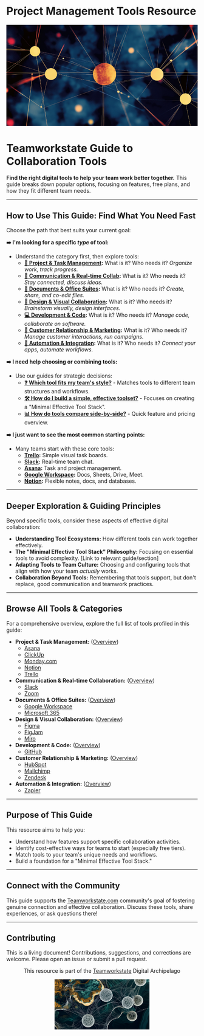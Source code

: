 # Project Management Tools Resource

<p align="center">
  <img src="./images/myimages/DotsBlueBackgroundTWS%20(Medium)%20(Small).png" alt="Teamworkstate Digital Archipelago Visualization" width="700">
</p>

# Teamworkstate Guide to Collaboration Tools

**Find the right digital tools to help your team work better together.** This guide breaks down popular options, focusing on features, free plans, and how they fit different team needs.

---

## How to Use This Guide: Find What You Need Fast

Choose the path that best suits your current goal:

**➡️ I'm looking for a specific *type* of tool:**

*   Understand the category first, then explore tools:
    *   **[🚀 Project & Task Management](./category-overview/project-task-management-overview.md):** What is it? Who needs it? *Organize work, track progress.*
    *   **[💬 Communication & Real-time Collab](./category-overview/communication-collaboration-overview.md):** What is it? Who needs it? *Stay connected, discuss ideas.*
    *   **[📄 Documents & Office Suites](./category-overview/documents-office-suites-overview.md):** What is it? Who needs it? *Create, share, and co-edit files.*
    *   **[🎨 Design & Visual Collaboration](./category-overview/design-visual-collaboration-overview.md):** What is it? Who needs it? *Brainstorm visually, design interfaces.*
    *   **[💻 Development & Code](./category-overview/development-version-control-overview.md):** What is it? Who needs it? *Manage code, collaborate on software.*
    *   **[🤝 Customer Relationship & Marketing](./category-overview/crm-marketing-overview.md):** What is it? Who needs it? *Manage customer interactions, run campaigns.*
    *   **[🔗 Automation & Integration](./category-overview/automation-integration-overview.md):** What is it? Who needs it? *Connect your apps, automate workflows.*

**➡️ I need help choosing or combining tools:**

*   Use our guides for strategic decisions:
    *   **[❓ Which tool fits my team's style?](./selection-guides/matching-tools-to-team-types.md)** - Matches tools to different team structures and workflows.
    *   **[🛠️ How do I build a simple, effective toolset?](./selection-guides/minimal-effective-tool-stack.md)** - Focuses on creating a "Minimal Effective Tool Stack".
    *   **[📊 How do tools compare side-by-side?](./comparison-tables/tool-comparison.md)** - Quick feature and pricing overview.

**➡️ I just want to see the most common starting points:**

*   Many teams start with these core tools:
    *   **[Trello](./tools-by-category/trello.md):** Simple visual task boards.
    *   **[Slack](./tools-by-category/slack.md):** Real-time team chat.
    *   **[Asana](./tools-by-category/asana.md):** Task and project management.
    *   **[Google Workspace](./tools-by-category/google-workspace.md):** Docs, Sheets, Drive, Meet.
    *   **[Notion](./tools-by-category/notion.md):** Flexible notes, docs, and databases.

---

## Deeper Exploration & Guiding Principles

Beyond specific tools, consider these aspects of effective digital collaboration:

*   **Understanding Tool Ecosystems:** How different tools can work together effectively.
*   **The "Minimal Effective Tool Stack" Philosophy:** Focusing on essential tools to avoid complexity. [Link to relevant guide/section]
*   **Adapting Tools to Team Culture:** Choosing and configuring tools that align with how your team *actually* works.
*   **Collaboration Beyond Tools:** Remembering that tools support, but don't replace, good communication and teamwork practices.

---

## Browse All Tools & Categories

For a comprehensive overview, explore the full list of tools profiled in this guide:

*   **Project & Task Management:** ([Overview](./category-overview/project-task-management-overview.md))
    *   [Asana](./tools-by-category/asana.md)
    *   [ClickUp](./tools-by-category/clickup.md)
    *   [Monday.com](./tools-by-category/monday-com.md)
    *   [Notion](./tools-by-category/notion.md)
    *   [Trello](./tools-by-category/trello.md)
*   **Communication & Real-time Collaboration:** ([Overview](./category-overview/communication-collaboration-overview.md))
    *   [Slack](./tools-by-category/slack.md)
    *   [Zoom](./tools-by-category/zoom.md)
*   **Documents & Office Suites:** ([Overview](./category-overview/documents-office-suites-overview.md))
    *   [Google Workspace](./tools-by-category/google-workspace.md)
    *   [Microsoft 365](./tools-by-category/microsoft-365.md)
*   **Design & Visual Collaboration:** ([Overview](./category-overview/design-visual-collaboration-overview.md))
    *   [Figma](./tools-by-category/figma.md)
    *   [FigJam](./tools-by-category/figjam.md)
    *   [Miro](./tools-by-category/miro.md)
*   **Development & Code:** ([Overview](./category-overview/development-version-control-overview.md))
    *   [GitHub](./tools-by-category/github.md)
*   **Customer Relationship & Marketing:** ([Overview](./category-overview/crm-marketing-overview.md))
    *   [HubSpot](./tools-by-category/hubspot.md)
    *   [Mailchimp](./tools-by-category/mailchimp.md)
    *   [Zendesk](./tools-by-category/zendesk.md)
*   **Automation & Integration:** ([Overview](./category-overview/automation-integration-overview.md))
    *   [Zapier](./tools-by-category/zapier.md)

---

## Purpose of This Guide

This resource aims to help you:

*   Understand how features support specific collaboration activities.
*   Identify cost-effective ways for teams to start (especially free tiers).
*   Match tools to your team's unique needs and workflows.
*   Build a foundation for a "Minimal Effective Tool Stack."
---

## Connect with the Community

This guide supports the [Teamworkstate.com](https://teamworkstate.com/) community's goal of fostering genuine connection and effective collaboration. Discuss these tools, share experiences, or ask questions there!

---

## Contributing

This is a living document! Contributions, suggestions, and corrections are welcome. Please open an issue or submit a pull request.

<p align="center">This resource is part of the <a href="https://teamworkstate.com">Teamworkstate</a> Digital Archipelago</p>
<p align="center"><img src="./images/myimages/Islands_TWS%20(Small).png" width="250" alt="Digital Archipelago Visualization"></p>
